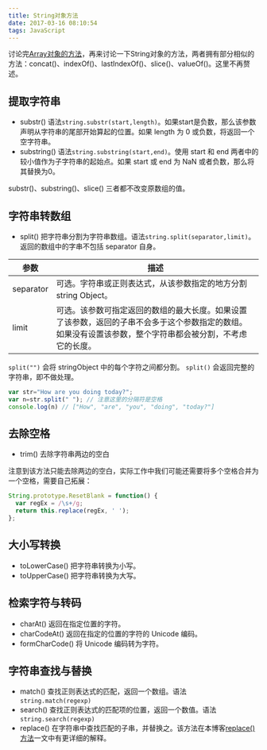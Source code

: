 ```yaml
---
title: String对象方法
date: 2017-03-16 08:10:54
tags: JavaScript
---
```

讨论完[Array对象的方法](https://hamger.github.io/2017/03/14/Array%E5%AF%B9%E8%B1%A1%E6%96%B9%E6%B3%95/)，再来讨论一下String对象的方法，两者拥有部分相似的方法：concat()、indexOf()、lastIndexOf()、slice()、valueOf()。这里不再赘述。

## 提取字符串
* substr()  语法`string.substr(start,length)`。如果start是负数，那么该参数声明从字符串的尾部开始算起的位置。如果 length 为 0 或负数，将返回一个空字符串。
* substring()  语法`string.substring(start,end)`。使用 start 和 end 两者中的较小值作为子字符串的起始点。如果 start 或 end 为 NaN 或者负数，那么将其替换为0。

substr()、substring()、slice() 三者都不改变原数组的值。

## 字符串转数组
* split() 把字符串分割为字符串数组。语法`string.split(separator,limit)`。返回的数组中的字串不包括 separator 自身。

参数 | 描述
---- | ----
separator | 可选。字符串或正则表达式，从该参数指定的地方分割 string Object。
limit | 可选。该参数可指定返回的数组的最大长度。如果设置了该参数，返回的子串不会多于这个参数指定的数组。如果没有设置该参数，整个字符串都会被分割，不考虑它的长度。

`split("")` 会将 stringObject 中的每个字符之间都分割。
`split()` 会返回完整的字符串，即不做处理。
```js
var str="How are you doing today?";
var n=str.split(" "); // 注意这里的分隔符是空格
console.log(n) // ["How", "are", "you", "doing", "today?"]
```

<!-- more -->
## 去除空格
* trim() 去除字符串两边的空白

注意到该方法只能去除两边的空白，实际工作中我们可能还需要将多个空格合并为一个空格，需要自己拓展：
```js
String.prototype.ResetBlank = function() { 
  var regEx = /\s+/g; 
  return this.replace(regEx, ' '); 
}; 
```

## 大小写转换
* toLowerCase() 把字符串转换为小写。
* toUpperCase() 把字符串转换为大写。

## 检索字符与转码
* charAt() 返回在指定位置的字符。
* charCodeAt() 返回在指定的位置的字符的 Unicode 编码。
* formCharCode() 将 Unicode 编码转为字符。

## 字符串查找与替换
* match() 查找正则表达式的匹配，返回一个数组。语法 `string.match(regexp)`
* search() 查找正则表达式的匹配项的位置，返回一个数值。语法 `string.search(regexp)`
* replace() 在字符串中查找匹配的子串，并替换之。该方法在本博客[replace()方法](https://hamger.github.io/2017/03/17/replace-%E6%96%B9%E6%B3%95/#more)一文中有更详细的解释。

